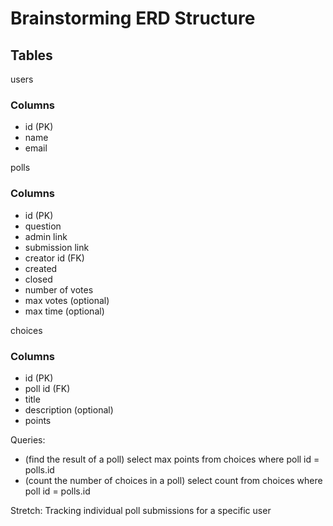 # Brainstorming ERD Structure

## Tables

users

### Columns
- id (PK)
- name
- email

polls

### Columns
- id (PK)
- question
- admin link
- submission link
- creator id (FK)
- created
- closed
- number of votes
- max votes (optional)
- max time (optional)

choices

### Columns
- id (PK)
- poll id (FK)
- title
- description (optional)
- points

Queries:
- (find the result of a poll) select max points from choices where poll id = polls.id
- (count the number of choices in a poll) select count from choices where poll id = polls.id 

Stretch: Tracking individual poll submissions for a specific user

